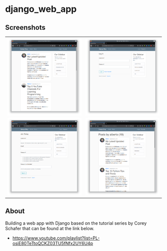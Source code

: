 # django_web_app

## Screenshots
<div style="text-align: center">
<table>
<tr>
<td style="text-align: center">
    <img src="https://github.com/albertosdneto/django_web_app/blob/master/screenshots/01.png" width="300" />
</td>

<td style="text-align: center">
    <img src="https://github.com/albertosdneto/django_web_app/blob/master/screenshots/02.png" width="300" />
</td>

</tr>
<tr>

<td style="text-align: center">
    <img src="https://github.com/albertosdneto/django_web_app/blob/master/screenshots/03.png" width="300" />
</td>

<td style="text-align: center">
    <img src="https://github.com/albertosdneto/django_web_app/blob/master/screenshots/04.png" width="300" />
</td>

</tr>
</table>
</div>



## About
Building a web app with Django based on the tutorial series by  Corey Schafer that can be found at the link below.
- https://www.youtube.com/playlist?list=PL-osiE80TeTtoQCKZ03TU5fNfx2UY6U4p